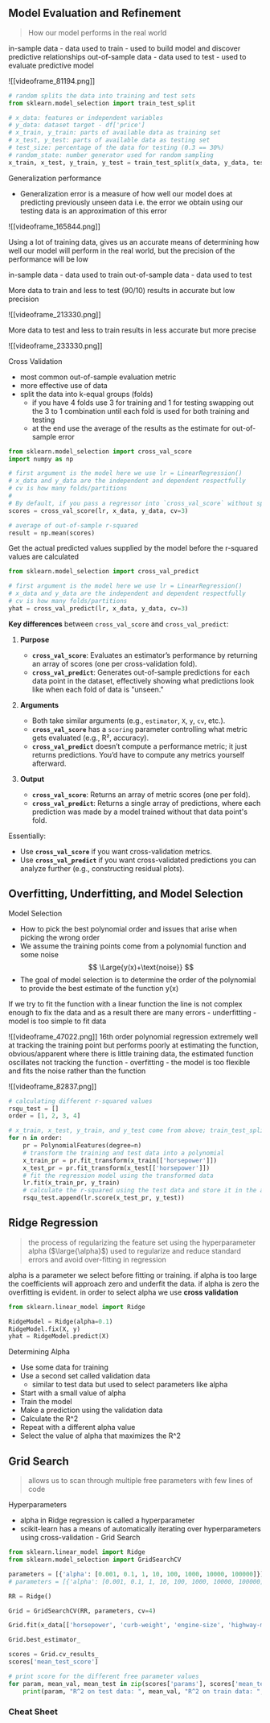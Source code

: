## Model Evaluation and Refinement
>How our model performs in the real world

in-sample data - data used to train - used to build model and discover predictive relationships
out-of-sample data - data used to test - used to evaluate predictive model

![[videoframe_81194.png]]

```python
# random splits the data into training and test sets
from sklearn.model_selection import train_test_split

# x_data: features or independent variables
# y_data: dataset target - df['price']
# x_train, y_train: parts of available data as training set
# x_test, y_test: parts of available data as testing set
# test_size: percentage of the data for testing (0.3 == 30%)
# random_state: number generator used for random sampling
x_train, x_test, y_train, y_test = train_test_split(x_data, y_data, test_size=0.3, random_state=0)
```

Generalization performance
- Generalization error is a measure of how well our model does at predicting previously unseen data i.e. the error we obtain using our testing data is an approximation of this error

![[videoframe_165844.png]]

Using a lot of training data, gives us an accurate means of determining how well our model will perform in the real world, but the precision of the performance will be low

in-sample data - data used to train
out-of-sample data - data used to test

More data to train and less to test (90/10) results in accurate but low precision

![[videoframe_213330.png]]

More data to test and less to train results in less accurate but more precise

![[videoframe_233330.png]]

Cross Validation
- most common out-of-sample evaluation metric
- more effective use of data
- split the data into k-equal groups (folds)
	- if you have 4 folds use 3 for training and 1 for testing swapping out the 3 to 1 combination until each fold is used for both training and testing
	- at the end use the average of the results as the estimate for out-of-sample error

```python
from sklearn.model_selection import cross_val_score
import numpy as np

# first argument is the model here we use lr = LinearRegression()
# x_data and y_data are the independent and dependent respectfully
# cv is how many folds/partitions
# 
# By default, if you pass a regressor into `cross_val_score` without specifying a `scoring` parameter, it uses the regressor’s default `.score()` method, which returns the R² value for each fold. So the array you get back is automatically populated with R² scores.
scores = cross_val_score(lr, x_data, y_data, cv=3)

# average of out-of-sample r-squared
result = np.mean(scores)
```

Get the actual predicted values supplied by the model before the r-squared values are calculated

```python
from sklearn.model_selection import cross_val_predict

# first argument is the model here we use lr = LinearRegression()
# x_data and y_data are the independent and dependent respectfully
# cv is how many folds/partitions
yhat = cross_val_predict(lr, x_data, y_data, cv=3)
```

**Key differences** between `cross_val_score` and `cross_val_predict`:
1. **Purpose**
    - **`cross_val_score`**: Evaluates an estimator’s performance by returning an array of scores (one per cross-validation fold).
    - **`cross_val_predict`**: Generates out-of-sample predictions for each data point in the dataset, effectively showing what predictions look like when each fold of data is "unseen."

1. **Arguments**
    - Both take similar arguments (e.g., `estimator`, `X`, `y`, `cv`, etc.).
    - **`cross_val_score`** has a `scoring` parameter controlling what metric gets evaluated (e.g., R², accuracy).
    - **`cross_val_predict`** doesn’t compute a performance metric; it just returns predictions. You’d have to compute any metrics yourself afterward.

2. **Output**
    - **`cross_val_score`**: Returns an array of metric scores (one per fold).
    - **`cross_val_predict`**: Returns a single array of predictions, where each prediction was made by a model trained without that data point's fold.

Essentially:
- Use **`cross_val_score`** if you want cross-validation metrics.
- Use **`cross_val_predict`** if you want cross-validated predictions you can analyze further (e.g., constructing residual plots).
## Overfitting, Underfitting, and Model Selection
Model Selection
-  How to pick the best polynomial order and issues that arise when picking the wrong order
- We assume the training points come from a polynomial function and some noise
$$
\Large{y(x)+\text{noise}}
$$
- The goal of model selection is to determine the order of the polynomial to provide the best estimate of the function y(x)

If we try to fit the function with a linear function the line is not complex enough to fix the data and as a result there are many errors - underfitting - model is too simple to fit data

![[videoframe_47022.png]]
16th order polynomial regression extremely well at tracking the training point but performs poorly at estimating the function, obvious/apparent where there is little training data, the estimated function oscillates not tracking the function - overfitting - the model is too flexible and fits the noise rather than the function

![[videoframe_82837.png]]

```python
# calculating different r-squared values
rsqu_test = []
order = [1, 2, 3, 4]

# x_train, x_test, y_train, and y_test come from above; train_test_split()
for n in order:
    pr = PolynomialFeatures(degree=n)
    # transform the training and test data into a polynomial
    x_train_pr = pr.fit_transform(x_train[['horsepower']])
    x_test_pr = pr.fit_transform(x_test[['horsepower']])
    # fit the regression model using the transformed data
    lr.fit(x_train_pr, y_train)
    # calculate the r-squared using the test data and store it in the array
    rsqu_test.append(lr.score(x_test_pr, y_test))
```
## Ridge Regression
> the process of regularizing the feature set using the hyperparameter alpha ($\large{\alpha}$) used to regularize and reduce standard errors and avoid over-fitting in regression

alpha is a parameter we select before fitting or training. if alpha is too large the coefficients will approach zero and underfit the data. if alpha is zero the overfitting is evident. in order to select alpha we use **cross validation**

```python
from sklearn.linear_model import Ridge

RidgeModel = Ridge(alpha=0.1)
RidgeModel.fix(X, y)
yhat = RidgeModel.predict(X)
```

Determining Alpha
- Use some data for training
- Use a second set called validation data
	- similar to test data but used to select parameters like alpha
- Start with a small value of alpha
- Train the model
- Make a prediction using the validation data
- Calculate the R^2
- Repeat with a different alpha value
- Select the value of alpha that maximizes the R^2





## Grid Search
>allows us to scan through multiple free parameters with few lines of code

Hyperparameters
- alpha in Ridge regression is called a hyperparameter
- scikit-learn has a means of automatically iterating over hyperparameters using cross-validation - Grid Search
```python
from sklearn.linear_model import Ridge
from sklearn.model_selection import GridSearchCV

parameters = [{'alpha': [0.001, 0.1, 1, 10, 100, 1000, 10000, 100000]}]
# parameters = [{'alpha': [0.001, 0.1, 1, 10, 100, 1000, 10000, 100000], 'normalize': [True False]}]

RR = Ridge()

Grid = GridSearchCV(RR, parameters, cv=4)

Grid.fit(x_data[['horsepower', 'curb-weight', 'engine-size', 'highway-mpg']], y_data)

Grid.best_estimator_

scores = Grid.cv_results_
scores['mean_test_score']

# print score for the different free parameter values
for param, mean_val, mean_test in zip(scores['params'], scores['mean_test_score'], scores['mean_train_score']):
    print(param, "R^2 on test data: ", mean_val, "R^2 on train data: ", mean_test)
```

### Cheat Sheet
